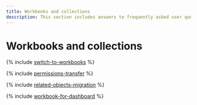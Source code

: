 ```yaml
---
title: Workbooks and collections
description: This section includes answers to frequently asked user questions about workbooks and collections.
---
```


# Workbooks and collections

{% include [switch-to-workbooks](../../_qa/datalens/switch-to-workbooks.md) %}

{% include [permissions-transfer](../../_qa/datalens/permissions-transfer.md) %}

{% include [related-objects-migration](../../_qa/datalens/related-objects-migration.md) %}

{% include [workbook-for-dashboard](../../_qa/datalens/workbook-for-dashboard.md) %}
